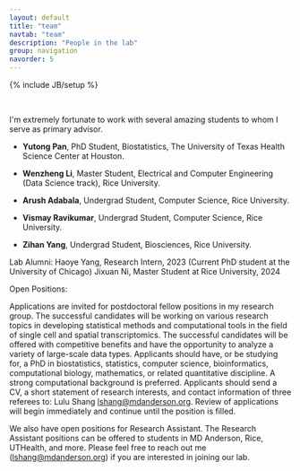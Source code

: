 ```yaml
---
layout: default
title: "team"
navtab: "team"
description: "People in the lab"
group: navigation
navorder: 5
---
```

{% include JB/setup %}


<link rel="stylesheet" href="https://cdn.jsdelivr.net/gh/jpswalsh/academicons@1/css/academicons.min.css">
<br clear="left"/>

I'm extremely fortunate to work with several amazing students to whom I serve as primary advisor. <br>

- **Yutong Pan**, PhD Student, Biostatistics, The University of Texas Health Science Center at Houston.

- **Wenzheng Li**, Master Student, Electrical and Computer Engineering (Data Science track), Rice University.

- **Arush Adabala**, Undergrad Student, Computer Science, Rice University. 

- **Vismay Ravikumar**, Undergrad Student, Computer Science, Rice University.

- **Zihan Yang**, Undergrad Student, Biosciences, Rice University. 
<div class="bigspacer"></div>

Lab Alumni:
Haoye Yang, Research Intern, 2023 (Current PhD student at the University of Chicago)
Jixuan Ni, Master Student at Rice University, 2024


<div class="smalltitle text-left">Open Positions: </div>
<div class="bigspacer"></div>

Applications are invited for postdoctoral fellow positions in my research group. The successful candidates will be working on various research topics in developing statistical methods and computational tools in the field of single cell and spatial transcriptomics. The successful candidates will be offered with competitive benefits and have the opportunity to analyze a variety of large-scale data types. Applicants should have, or be studying for, a PhD in biostatistics, statistics, computer science, bioinformatics, computational biology, mathematics, or related quantitative discipline. A strong computational background is preferred. Applicants should send a CV, a short statement of research interests, and contact information of three referees to: Lulu Shang lshang@mdanderson.org. Review of applications will begin immediately and continue until the position is filled.

We also have open positions for Research Assistant. The Research Assistant positions can be offered to students in MD Anderson, Rice,  UTHealth, and more. Please feel free to reach out me (lshang@mdanderson.org) if you are interested in joining our lab.

